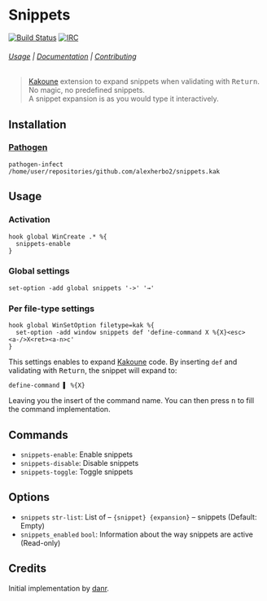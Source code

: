 # Snippets

[![Build Status][Badge]][Travis]
[![IRC][IRC Badge]][IRC]

###### [Usage](#usage) | [Documentation](#commands) | [Contributing](CONTRIBUTING)

> [Kakoune] extension to expand snippets when validating with <kbd>Return</kbd>.  
> No magic, no predefined snippets.  
> A snippet expansion is as you would type it interactively.  

## Installation

### [Pathogen]

``` kak
pathogen-infect /home/user/repositories/github.com/alexherbo2/snippets.kak
```

## Usage

### Activation

``` kak
hook global WinCreate .* %{
  snippets-enable
}
```

### Global settings

``` kak
set-option -add global snippets '->' '→'
```

### Per file-type settings

``` kak
hook global WinSetOption filetype=kak %{
  set-option -add window snippets def 'define-command X %{X}<esc><a-/>X<ret><a-n>c'
}
```

This settings enables to expand [Kakoune] code.
By inserting `def` and validating with <kbd>Return</kbd>,
the snippet will expand to:

``` kak
define-command ▌ %{X}
```

Leaving you the insert of the command name.
You can then press <kbd>n</kbd> to fill the command implementation.

## Commands

- `snippets-enable`: Enable snippets
- `snippets-disable`: Disable snippets
- `snippets-toggle`: Toggle snippets

## Options

- `snippets` `str-list`: List of – `{snippet} {expansion}` – snippets (Default: Empty)
- `snippets_enabled` `bool`: Information about the way snippets are active (Read-only)

## Credits

Initial implementation by [danr].

[Kakoune]: http://kakoune.org
[Travis]: https://travis-ci.org/alexherbo2/snippets.kak
[Badge]: https://travis-ci.org/alexherbo2/snippets.kak.svg
[IRC]: https://webchat.freenode.net?channels=kakoune
[IRC Badge]: https://img.shields.io/badge/IRC-%23kakoune-blue.svg
[Pathogen]: https://github.com/alexherbo2/pathogen.kak
[danr]: https://github.com/danr
